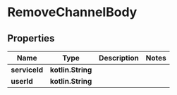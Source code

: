 
# RemoveChannelBody

## Properties
Name | Type | Description | Notes
------------ | ------------- | ------------- | -------------
**serviceId** | **kotlin.String** |  | 
**userId** | **kotlin.String** |  | 



